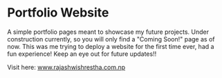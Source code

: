 # Portfolio Website

A simple portfolio pages meant to showcase my future projects. Under construction currently, so you will only find a "Coming Soon!" page as of now. This was me trying to deploy a website for the first time ever, had a fun experience! Keep an eye out for future updates!! 

Visit here: www.rajashwishrestha.com.np
